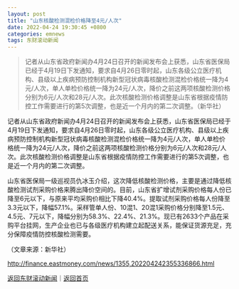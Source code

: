 ```yaml
---
layout: post
title: "山东核酸检测混检价格降至4元/人次"
date: 2022-04-24 19:30:45 +0800
categories: emnews
tags: 东财滚动新闻
---
```

> 记者从山东省政府新闻办4月24日召开的新闻发布会上获悉，山东省医保局已经于4月19日下发通知，要求自4月26日零时起，山东各级公立医疗机构、县级以上疾病预防控制机构新型冠状病毒核酸检测混检价格统一降为4元/人次，单人单检价格统一降为24元/人次，降价之前这两项核酸检测价格分别为6元/人次和28元/人次。此次核酸检测价格调整是山东省根据疫情防控工作需要进行的第5次调整，也是近一个月内的第二次调整。（新华社）

<p>记者从山东省政府新闻办4月24日召开的新闻发布会上获悉，山东省医保局已经于4月19日下发通知，要求自4月26日零时起，山东各级公立医疗机构、县级以上疾病预防控制机构新型冠状病毒核酸检测混检价格统一降为4元/人次，单人单检价格统一降为24元/人次，降价之前这两项核酸检测价格分别为6元/人次和28元/人次。此次核酸检测价格调整是山东省根据疫情防控工作需要进行的第5次调整，也是近一个月内的第二次调整。</p>
 <p>山东省医保局一级巡视员仇冰玉介绍，这次降低核酸检测价格，主要是通过降低核酸检测试剂采购价格来腾出降价空间的。目前，山东省扩增试剂采购价格每人份已降至6元以下，与原来平均采购价相比下降40.4%。提取试剂采购价格每人份降至3.3元以下，降幅57.1%。采样管单人份、10混1、20混1采购价格分别降至1.5元、4.5元、7元以下，降幅分别为58.3%、22.4%、21.3%。现已有2633个产品在采购平台挂网，生产企业也已与各级医疗机构建立起配送关系，能保证货源充足，充分保障疫情防控核酸检测需要。</p><p class="em_media">（文章来源：新华社）</p>

<http://finance.eastmoney.com/news/1355,202204242355336866.html>

[返回东财滚动新闻](//finews.withounder.com/emnews/)｜[返回首页](//finews.withounder.com/)